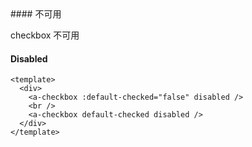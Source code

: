 <cn>
#### 不可用 

checkbox 不可用
</cn>
<us>
#### Disabled
</us>

```tpl
<template>
  <div>
    <a-checkbox :default-checked="false" disabled />
    <br />
    <a-checkbox default-checked disabled />
  </div>
</template>
```